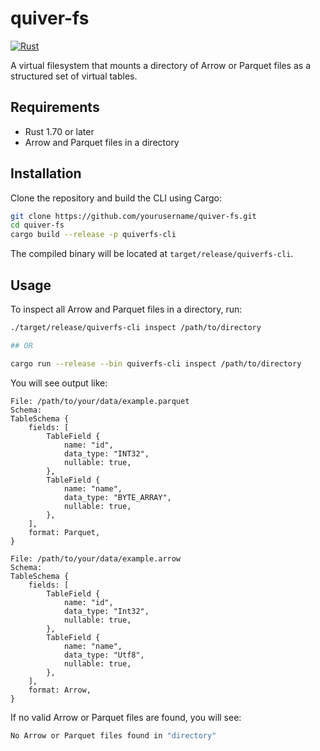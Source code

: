 # quiver-fs
[![Rust](https://github.com/jdhoffa/quiver-fs/actions/workflows/rust.yml/badge.svg)](https://github.com/jdhoffa/quiver-fs/actions/workflows/rust.yml)

A virtual filesystem that mounts a directory of Arrow or Parquet files as a structured set of virtual tables.

## Requirements

- Rust 1.70 or later
- Arrow and Parquet files in a directory

## Installation

Clone the repository and build the CLI using Cargo:

```sh
git clone https://github.com/yourusername/quiver-fs.git
cd quiver-fs
cargo build --release -p quiverfs-cli
```

The compiled binary will be located at `target/release/quiverfs-cli`.

## Usage

To inspect all Arrow and Parquet files in a directory, run: 

``` sh
./target/release/quiverfs-cli inspect /path/to/directory

## OR

cargo run --release --bin quiverfs-cli inspect /path/to/directory
```

You will see output like:

```
File: /path/to/your/data/example.parquet
Schema:
TableSchema {
    fields: [
        TableField {
            name: "id",
            data_type: "INT32",
            nullable: true,
        },
        TableField {
            name: "name",
            data_type: "BYTE_ARRAY",
            nullable: true,
        },
    ],
    format: Parquet,
}

File: /path/to/your/data/example.arrow
Schema:
TableSchema {
    fields: [
        TableField {
            name: "id",
            data_type: "Int32",
            nullable: true,
        },
        TableField {
            name: "name",
            data_type: "Utf8",
            nullable: true,
        },
    ],
    format: Arrow,
}
```

If no valid Arrow or Parquet files are found, you will see:
``` sh
No Arrow or Parquet files found in "directory"
```
